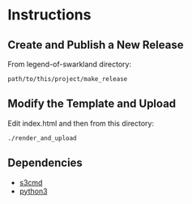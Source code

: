 # Instructions

## Create and Publish a New Release

From legend-of-swarkland directory:

```
path/to/this/project/make_release
```

## Modify the Template and Upload

Edit index.html and then from this directory:

```
./render_and_upload
```

## Dependencies

 * [s3cmd](http://s3tools.org/s3cmd)
 * [python3](https://wiki.python.org/moin/Python2orPython3)
